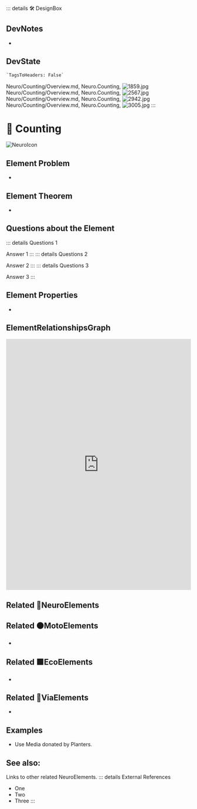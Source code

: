 ::: details 🛠 <dev>DesignBox</dev>

## DevNotes

-

## DevState

```py
`TagsToHeaders: False`
```

Neuro/Counting/Overview.md, <dev>Neuro.Counting</dev>, ![1859.jpg](/PaperPhoto/1859.jpg)
Neuro/Counting/Overview.md, <dev>Neuro.Counting</dev>, ![2567.jpg](/PaperPhoto/2567.jpg)
Neuro/Counting/Overview.md, <dev>Neuro.Counting</dev>, ![2942.jpg](/PaperPhoto/2942.jpg)
Neuro/Counting/Overview.md, <dev>Neuro.Counting</dev>, ![3005.jpg](/PaperPhoto/3005.jpg)
:::

# 💜 <neuro>Counting </neuro>

![NeuroIcon](/Neuro/Neuro_Icon.png)

## Element Problem

-

## Element Theorem

-

## Questions about the Element

::: details Questions 1

Answer 1
:::
::: details Questions 2

Answer 2
:::
::: details Questions 3

Answer 3
:::

## Element Properties

-

## ElementRelationshipsGraph

<iframe
    width="100%"
    height="684"
    frameborder="0"
    src="https://observablehq.com/embed/@d3/force-directed-graph/2?cells=chart"
></iframe>

## Related 💜<neuro>NeuroElements</neuro>

## Related 🟠<moto>MotoElements</moto>

-

## Related 🟩<eco>EcoElements</eco>

-

## Related 🔻<via>ViaElements</via>

-

## Examples

- Use Media donated by Planters.

## See also:

Links to other related NeuroElements.
::: details External References

- One
- Two
- Three
:::
